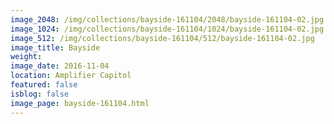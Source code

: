 ```yaml
---
image_2048: /img/collections/bayside-161104/2048/bayside-161104-02.jpg
image_1024: /img/collections/bayside-161104/1024/bayside-161104-02.jpg
image_512: /img/collections/bayside-161104/512/bayside-161104-02.jpg
image_title: Bayside
weight: 
image_date: 2016-11-04
location: Amplifier Capitol
featured: false
isblog: false
image_page: bayside-161104.html
---
```

